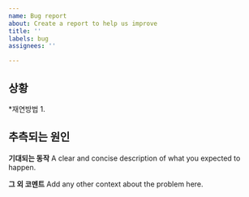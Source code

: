 ```yaml
---
name: Bug report
about: Create a report to help us improve
title: ''
labels: bug
assignees: ''

---
```


**상황**
- 

*재연방법
1.

**추측되는 원인**
- 

**기대되는 동작**
A clear and concise description of what you expected to happen.

**그 외 코멘트**
Add any other context about the problem here.
